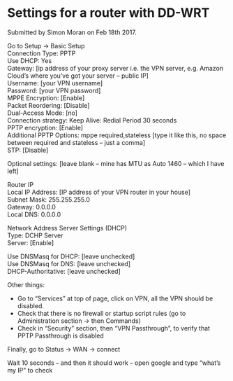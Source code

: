 # Settings for a router with DD-WRT

Submitted by Simon Moran on Feb 18th 2017.

Go to Setup -> Basic Setup    
Connection Type: PPTP  
Use DHCP: Yes  
Gateway: [ip address of your proxy server i.e. the VPN server, e.g. Amazon Cloud’s where you’ve got your server – public IP]  
Username: [your VPN username]  
Password: [your VPN password]  
MPPE Encryption: [Enable]  
Packet Reordering: [Disable]  
Dual-Access Mode: [no]  
Connection strategy: Keep Alive: Redial Period 30 seconds  
PPTP encryption: [Enable]  
Additional PPTP Options: mppe required,stateless   [type it like this, no space between required and stateless – just a comma]  
STP: [Disable]  
   
Optional settings: [leave blank – mine has MTU as Auto 1460 – which I have left]  
   
Router IP  
Local IP Address: [IP address of your VPN router in your house]  
Subnet Mask: 255.255.255.0  
Gateway: 0.0.0.0  
Local DNS: 0.0.0.0  
   
Network Address Server Settings (DHCP)  
Type: DCHP Server  
Server: [Enable]  
   
Use DNSMasq for DHCP: [leave unchecked]  
Use DNSMasq for DNS: [leave unchecked]  
DHCP-Authoritative: [leave unchecked]  
   
Other things:  
- Go to “Services” at top of page, click on VPN, all the VPN should be disabled.  
- Check that there is no firewall or startup script rules (go to Administration section -> then Commands)  
- Check in “Security” section, then “VPN Passthrough”, to verify that PPTP Passthrough is disabled  
   
Finally, go to Status -> WAN -> connect  
   
Wait 10 seconds – and then it should work – open google and type “what’s my IP” to check

